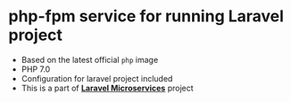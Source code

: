 # php-fpm service for running Laravel project

- Based on the latest official `php` image
- PHP 7.0
- Configuration for laravel project included
- This is a part of **[Laravel Microservices](https://github.com/FramgiaDockerTeam/laravel-microservices)** project
